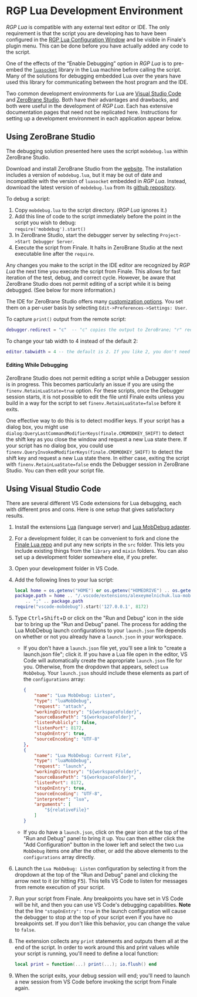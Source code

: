 RGP Lua Development Environment
===============================

_RGP Lua_ is compatible with any external text editor or IDE. The only requirement is that the script you are developing has to have been configured in the [RGP Lua Configuration Window](/docs/rgp-lua/rgp-lua-configuration) and be visible in Finale's plugin menu. This can be done before you have actually added any code to the script.

One of the effects of the “Enable Debugging” option in _RGP Lua_ is to pre-embed the [`luasocket`](https://aiq0.github.io/luasocket/index.html) library in the Lua machine before calling the script. Many of the solutions for debugging embedded Lua over the years have used this library for communicating between the host program and the IDE.

Two common development environments for Lua are [Visual Studio Code](https://code.visualstudio.com/) and [ZeroBrane Studio](https://studio.zerobrane.com/). Both have their advantages and drawbacks, and both were useful in the development of _RGP Lua_. Each has extensive documentation pages that need not be replicated here. Instructions for setting up a development environment in each application appear below.

## Using ZeroBrane Studio

The debugging solution presented here uses the script `mobdebug.lua` within ZeroBrane Studio.

Download and install ZeroBrane Studio from the [website](https://studio.zerobrane.com/). The installation includes a version of `mobdebug.lua`, but it may be out of date and incompatible with the version of `luasocket` embedded in _RGP Lua_. Instead, download the latest version of `mobdebug.lua` from its [github repository](https://github.com/pkulchenko/MobDebug).

To debug a script:

1. Copy `mobdebug.lua` to the script directory. (_RGP Lua_ ignores it.)
2. Add this line of code to the script immediately before the point in the script you wish to debug:  
    `require('mobdebug').start()`
3. In ZeroBrane Studio, start the debugger server by selecting `Project->Start Debugger Server`.
4. Execute the script from Finale. It halts in ZeroBrane Studio at the next executable line after the `require`.

Any changes you make to the script in the IDE editor are recognized by _RGP Lua_ the next time you execute the script from Finale. This allows for fast iteration of the test, debug, and correct cycle. However, be aware that ZeroBrane Studio does not permit editing of a script while it is being debugged. (See below for more information.)

The IDE for ZeroBrane Studio offers many [customization options](https://studio.zerobrane.com/doc-general-preferences). You set them on a per-user basis by selecting `Edit->Preferences->Settings: User`.

To capture `print()` output from the remote script:

```lua
debugger.redirect = "c"  -- "c" copies the output to ZeroBrane; "r" redirects it
```

To change your tab width to 4 instead of the default 2:

```lua
editor.tabwidth = 4 -- the default is 2. If you like 2, you don't need this line.
```

#### Editing While Debugging

ZeroBrane Studio does not permit editing a script while a Debugger session is in progress. This becomes particularly an issue if you are using the `finenv.RetainLuaState=true` option. For these scripts, once the Debugger session starts, it is not possible to edit the file until Finale exits unless you build in a way for the script to set `finenv.RetainLuaState=false` before it exits.

One effective way to do this is to detect modifier keys. If your script has a dialog box, you might use `dialog:QueryLastCommandModifierKeys(finale.CMDMODKEY_SHIFT)` to detect the shift key as you close the window and request a new Lua state there. If your script has no dialog box, you could use `finenv.QueryInvokedModifierKeys(finale.CMDMODKEY_SHIFT)` to detect the shift key and request a new Lua state there. In either case, exiting the script with `finenv.RetainLuaState=false` ends the Debugger session in ZeroBrane Studio. You can then edit your script file.

## Using Visual Studio Code

There are several different VS Code extensions for Lua debugging, each with different pros and cons. Here is one setup that gives satisfactory results.

1. Install the extensions [Lua](https://marketplace.visualstudio.com/items?itemName=sumneko.lua) (language server) and [Lua MobDebug adapter](https://marketplace.visualstudio.com/items?itemName=AlexeyMelnichuk.lua-mobdebug).

2. For a development folder, it can be convenient to fork and clone the [Finale Lua repo](https://github.com/finale-lua/lua-scripts) and put any new scripts in the `src` folder. This lets you include existing things from the `library` and `mixin` folders. You can also set up a development folder somewhere else, if you prefer.

3. Open your development folder in VS Code.

4. Add the following lines to your lua script:

    ```lua
    local home = os.getenv("HOME") or os.getenv("HOMEDRIVE") .. os.getenv("HOMEPATH")
    package.path = home .. "/.vscode/extensions/alexeymelnichuk.lua-mobdebug-0.0.5/lua/?.lua"
        .. ";" .. package.path
    require("vscode-mobdebug").start('127.0.0.1', 8172)
    ```

5. Type <kbd>Ctrl</kbd>+<kbd>Shift</kbd>+<kbd>D</kbd> or click on the "Run and Debug" icon in the side bar to bring up the "Run and Debug" panel. The process for adding the Lua MobDebug launch configurations to your `launch.json` file depends on whether or not you already have a `launch.json` in your workspace.

    - If you don't have a `launch.json` file yet, you'll see a link to "create a launch.json file"; click it. If you have a Lua file open in the editor, VS Code will automatically create the appropriate `launch.json` file for you. Otherwise, from the dropdown that appears, select `Lua MobDebug`. Your `launch.json` should include these elements as part of the `configurations` array:
        ```json
        {
            "name": "Lua MobDebug: Listen",
            "type": "luaMobDebug",
            "request": "attach",
            "workingDirectory": "${workspaceFolder}",
            "sourceBasePath": "${workspaceFolder}",
            "listenPublicly": false,
            "listenPort": 8172,
            "stopOnEntry": true,
            "sourceEncoding": "UTF-8"
        },
        {
            "name": "Lua MobDebug: Current File",
            "type": "luaMobDebug",
            "request": "launch",
            "workingDirectory": "${workspaceFolder}",
            "sourceBasePath": "${workspaceFolder}",
            "listenPort": 8172,
            "stopOnEntry": true,
            "sourceEncoding": "UTF-8",
            "interpreter": "lua",
            "arguments": [
                "${relativeFile}"
            ]
        }
        ```
    - If you do have a `launch.json`, click on the gear icon at the top of the "Run and Debug" panel to bring it up. You can then either click the "Add Configuration" button in the lower left and select the two `Lua MobDebug` items one after the other, or add the above elements to the `configurations` array directly.

6. Launch the `Lua MobDebug: Listen` configuration by selecting it from the dropdown at the top of the "Run and Debug" panel and clicking the arrow next to it (or hitting <kbd>F5</kbd>). This tells VS Code to listen for messages from remote execution of your script.

7. Run your script from Finale. Any breakpoints you have set in VS Code will be hit, and then you can use VS Code's debugging capabilities. **Note** that the line `"stopOnEntry": true` in the launch configuration will cause the debugger to stop at the top of your script even if you have no breakpoints set. If you don't like this behavior, you can change the value to `false`.

8. The extension collects any `print` statements and outputs them all at the end of the script. In order to work around this and print values while your script is running, you'll need to define a local function:
    ```lua
    local print = function(...) print(...); io.flush() end
    ```


9. When the script exits, your debug session will end; you'll need to launch a new session from VS Code before invoking the script from Finale again.
